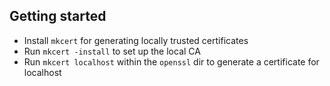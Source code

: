 ## Getting started

- Install `mkcert` for generating locally trusted certificates
- Run `mkcert -install` to set up the local CA
- Run `mkcert localhost` within the `openssl` dir to generate a certificate for localhost

